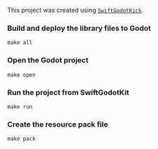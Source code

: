 This project was created using [`SwiftGodotKick`](https://github.com/EstevanBR/SwiftGodotKick).

### Build and deploy the library files to Godot
```
make all
```

### Open the Godot project
```
make open
```

### Run the project from SwiftGodotKit
```
make run
```

### Create the resource pack file
```
make pack
```
